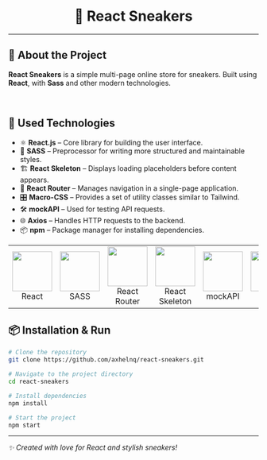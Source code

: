 # <div align="center">👟 React Sneakers</div>

---

## 📌 About the Project

**React Sneakers** is a simple multi-page online store for sneakers. Built using **React**, with **Sass** and other modern technologies.

<br/>

## 🚀 Used Technologies  

- ⚛️ **React.js** – Core library for building the user interface.  
- 🎨 **SASS** – Preprocessor for writing more structured and maintainable styles.  
- 🏗️ **React Skeleton** – Displays loading placeholders before content appears.  
- 🔀 **React Router** – Manages navigation in a single-page application.  
- 🎛️ **Macro-CSS** – Provides a set of utility classes similar to Tailwind.  
- 🛠️ **mockAPI** – Used for testing API requests.  
- 🌐 **Axios** – Handles HTTP requests to the backend.  
- 📦 **npm** – Package manager for installing dependencies.  

<table align="center">
    <td align="center">
      <img src="https://static-00.iconduck.com/assets.00/react-original-wordmark-icon-1679x2048-hjal07w8.png" width="80"/>
      <br>React
    </td>
    <td align="center">
      <img src="https://upload.wikimedia.org/wikipedia/commons/thumb/9/96/Sass_Logo_Color.svg/2560px-Sass_Logo_Color.svg.png" width="80"/>
      <br>SASS
    </td>
    <td align="center">
      <img src="https://static-00.iconduck.com/assets.00/react-router-icon-1024x559-m9r1k9t4.png" width="80"/>
      <br>React Router
    </td>
    <td align="center">
      <img src="https://raw.githubusercontent.com/dvtng/react-loading-skeleton/HEAD/assets/logo.svg" width="80"/>
      <br>React Skeleton
    </td>
    <td align="center">
      <img src="https://cdn-b.saashub.com/images/app/service_logos/109/16be0e389960/large.png?1574941443" width="80"/>
      <br>mockAPI
    </td>
    <td align="center">
      <img src="https://user-images.githubusercontent.com/8939680/57233882-20344080-6fe5-11e9-9086-d20a955bed59.png" width="80"/>
      <br>Axios
    </td>
    <td align="center">
      <img src="https://upload.wikimedia.org/wikipedia/commons/thumb/d/db/Npm-logo.svg/2560px-Npm-logo.svg.png" width="80"/>
      <br>npm
    </td>
    <td align="center">
      🔹macro-css
    </td>
</table>


## 📦 Installation & Run

```sh
# Clone the repository
git clone https://github.com/axhelnq/react-sneakers.git

# Navigate to the project directory
cd react-sneakers

# Install dependencies
npm install

# Start the project
npm start
```

---

_✨ Created with love for React and stylish sneakers!_
